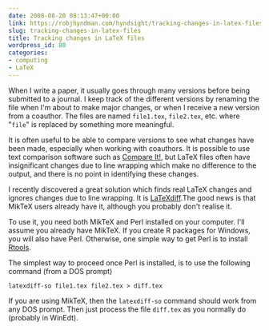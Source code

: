 ```yaml
---
date: 2008-08-20 08:13:47+00:00
link: https://robjhyndman.com/hyndsight/tracking-changes-in-latex-files/
slug: tracking-changes-in-latex-files
title: Tracking changes in LaTeX files
wordpress_id: 80
categories:
- computing
- LaTeX
---
```


When I write a paper, it usually goes through many versions before being submitted to a journal. I keep track of the different versions by renaming the file when I'm about to make major changes, or when I receive a new version from a coauthor. The files are named `file1.tex`, `file2.tex`, etc. where "`file`" is replaced by something more meaningful.

It is often useful to be able to compare  versions to see what changes have been made, especially when working  with coauthors. It is possible to use text comparison software such as [Compare It!](http://www.grigsoft.com/wincmp3.htm), but  LaTeX files often have insignificant changes due to line wrapping which make no difference to the output, and there is no point in identifying these changes.

I recently discovered a great solution which finds real LaTeX changes and ignores changes due to  line wrapping. It is [LaTeXdiff](http://www.ctan.org/tex-archive/support/latexdiff/).The good news is that MikTeX users already have it, although you probably don't realise it.

To use it, you need both MikTeX and Perl installed on your computer. I'll assume you already have MikTeX. If you create R packages for Windows, you will also have Perl. Otherwise, one simple way to get Perl is to install [Rtools](http://www.murdoch-sutherland.com/Rtools/).

The simplest way to proceed once Perl is installed, is to use the following command (from a DOS prompt)

    
    latexdiff-so file1.tex file2.tex > diff.tex


If you are using MikTeX, then the `latexdiff-so` command should work from any DOS prompt. Then just process the file `diff.tex` as you normally do (probably in WinEdt).
